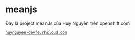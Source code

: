 # meanjs

<div>Đây là project meanJs của Huy Nguyễn trên openshift.com </div>
<code class="prettyprint">
<a href="#">huynguyen-devfe.rhcloud.com</a>
</code>
